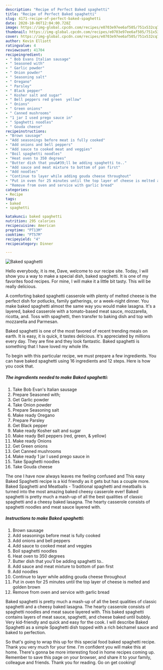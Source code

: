 ```yaml
---
description: "Recipe of Perfect Baked spaghetti"
title: "Recipe of Perfect Baked spaghetti"
slug: 4171-recipe-of-perfect-baked-spaghetti
date: 2020-10-06T12:04:00.728Z
image: https://img-global.cpcdn.com/recipes/e0703e97ee6af505/751x532cq70/baked-spaghetti-recipe-main-photo.jpg
thumbnail: https://img-global.cpcdn.com/recipes/e0703e97ee6af505/751x532cq70/baked-spaghetti-recipe-main-photo.jpg
cover: https://img-global.cpcdn.com/recipes/e0703e97ee6af505/751x532cq70/baked-spaghetti-recipe-main-photo.jpg
author: Kevin Elliott
ratingvalue: 4
reviewcount: 41704
recipeingredient:
- " Bob Evans Italian sausage"
- " Seasoned with"
- " Garlic powder"
- " Onion powder"
- " Seasoning salt"
- " Oregano"
- " Parsley"
- " Black pepper"
- " Kosher salt and sugar"
- " Bell peppers red green  yellow"
- " Onions"
- " Green onions"
- " Canned mushrooms"
- "1 jar I used prego sauce in"
- " Spaghetti noodles"
- " Gouda cheese"
recipeinstructions:
- "Brown sausage"
- "Add seasonings before meat is fully cooked"
- "Add onions and bell peppers"
- "Add sauce to cooked meat and veggies"
- "Boil spaghetti noodles"
- "Heat oven to 350 degrees"
- "Butter dish that you&#39;ll be adding spaghetti to.."
- "Add sauce and meat mixture to bottom of pan first"
- "Add noodles"
- "Continue to layer while adding gouda cheese throughout"
- "Put in oven for 25 minutes until the top layer of cheese is melted and golden brown"
- "Remove from oven and service with garlic bread"
categories:
- Recipe
tags:
- baked
- spaghetti

katakunci: baked spaghetti 
nutrition: 295 calories
recipecuisine: American
preptime: "PT13M"
cooktime: "PT57M"
recipeyield: "4"
recipecategory: Dinner

---
```



![Baked spaghetti](https://img-global.cpcdn.com/recipes/e0703e97ee6af505/751x532cq70/baked-spaghetti-recipe-main-photo.jpg)

Hello everybody, it is me, Dave, welcome to our recipe site. Today, I will show you a way to make a special dish, baked spaghetti. It is one of my favorites food recipes. For mine, I will make it a little bit tasty. This will be really delicious.

A comforting baked spaghetti casserole with plenty of melted cheese is the perfect dish for potlucks, family gatherings, or a week-night dinner. You make baked spaghetti almost the same way you would make lasagna. It&#39;s a layered, baked casserole with a tomato-based meat sauce, mozzarella, ricotta, and. Toss with spaghetti, then transfer to baking dish and top with mozzarella and Parmesan.

Baked spaghetti is one of the most favored of recent trending meals on earth. It is easy, it is quick, it tastes delicious. It's appreciated by millions every day. They are fine and they look fantastic. Baked spaghetti is something that I have loved my whole life.


To begin with this particular recipe, we must prepare a few ingredients. You can have baked spaghetti using 16 ingredients and 12 steps. Here is how you cook that.

<!--inarticleads1-->

##### The ingredients needed to make Baked spaghetti:

1. Take  Bob Evan&#39;s Italian sausage
1. Prepare  Seasoned with;
1. Get  Garlic powder
1. Take  Onion powder
1. Prepare  Seasoning salt
1. Make ready  Oregano
1. Prepare  Parsley
1. Get  Black pepper
1. Make ready  Kosher salt and sugar
1. Make ready  Bell peppers (red, green, &amp; yellow)
1. Make ready  Onions
1. Get  Green onions
1. Get  Canned mushrooms
1. Make ready 1 jar I used prego sauce in
1. Take  Spaghetti noodles
1. Take  Gouda cheese


The one I have now always leaves me feeling confused and This easy Baked Spaghetti recipe is a kid friendly as it gets but has a couple more. Baked Spaghetti and Meatballs - Traditional spaghetti and meatballs is turned into the most amazing baked cheesy casserole ever! Baked spaghetti is pretty much a mash-up of all the best qualities of classic spaghetti and a cheesy baked lasagna. The hearty casserole consists of spaghetti noodles and meat sauce layered with. 

<!--inarticleads2-->

##### Instructions to make Baked spaghetti:

1. Brown sausage
1. Add seasonings before meat is fully cooked
1. Add onions and bell peppers
1. Add sauce to cooked meat and veggies
1. Boil spaghetti noodles
1. Heat oven to 350 degrees
1. Butter dish that you&#39;ll be adding spaghetti to..
1. Add sauce and meat mixture to bottom of pan first
1. Add noodles
1. Continue to layer while adding gouda cheese throughout
1. Put in oven for 25 minutes until the top layer of cheese is melted and golden brown
1. Remove from oven and service with garlic bread


Baked spaghetti is pretty much a mash-up of all the best qualities of classic spaghetti and a cheesy baked lasagna. The hearty casserole consists of spaghetti noodles and meat sauce layered with. This baked spaghetti contains layers of meat sauce, spaghetti, and cheese baked until bubbly. Very kid-friendly and quick and easy for the cook. I will describe Baked Spaghetti as a simple Spaghetti dish topped with a rich béchamel sauce and baked to perfection. 

So that's going to wrap this up for this special food baked spaghetti recipe. Thank you very much for your time. I'm confident you will make this at home. There's gonna be more interesting food in home recipes coming up. Remember to save this page on your browser, and share it to your family, colleague and friends. Thank you for reading. Go on get cooking!
